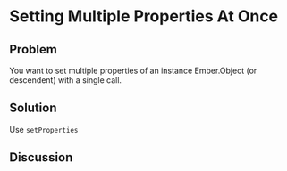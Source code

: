 # Setting Multiple Properties At Once

## Problem
You want to set multiple properties of an instance Ember.Object (or descendent) with a single call.

## Solution
Use `setProperties`

## Discussion
